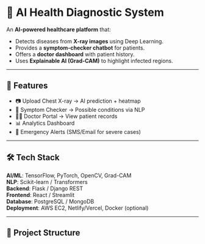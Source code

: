 # 🏥 AI Health Diagnostic System

An **AI-powered healthcare platform** that:
- Detects diseases from **X-ray images** using Deep Learning.
- Provides a **symptom-checker chatbot** for patients.
- Offers a **doctor dashboard** with patient history.
- Uses **Explainable AI (Grad-CAM)** to highlight infected regions.

---

## 🚀 Features
- 📷 Upload Chest X-ray → AI prediction + heatmap
- 💬 Symptom Checker → Possible conditions via NLP
- 👨‍⚕️ Doctor Portal → View patient records
- 📊 Analytics Dashboard
- 🔔 Emergency Alerts (SMS/Email for severe cases)

---

## 🛠️ Tech Stack
**AI/ML**: TensorFlow, PyTorch, OpenCV, Grad-CAM  
**NLP**: Scikit-learn / Transformers  
**Backend**: Flask / Django REST  
**Frontend**: React / Streamlit  
**Database**: PostgreSQL / MongoDB  
**Deployment**: AWS EC2, Netlify/Vercel, Docker (optional)

---

## 📂 Project Structure
